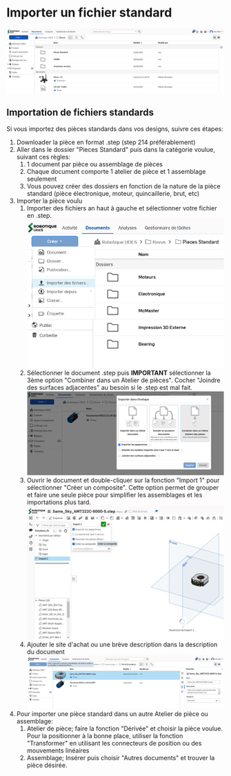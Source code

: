 # Importer un fichier standard

![Onshape_homepage](../../attachements\Mechanical\Onshape_homepage.png)

## Importation de fichiers standards

Si vous importez des pièces standards dans vos designs, suivre ces étapes:

1. Downloader la pièce en format .step (step 214 préférablement)
2. Aller dans le dossier "Pieces Standard" puis dans la catégorie voulue, suivant ces règles:
   1. 1 document par pièce ou assemblage de pièces
   2. Chaque document comporte 1 atelier de pièce et 1 assemblage seulement
   3. Vous pouvez créer des dossiers en fonction de la nature de la pièce standard (pièce électronique, moteur, quincaillerie, brut, etc)
3. Importer la pièce voulu
   1. Importer des fichiers an haut à gauche et sélectionner votre fichier en .step.![Onshape_Import](../../attachements/Mechanical/Onshape_Import.png)
   2. Sélectionner le document .step puis **IMPORTANT** sélectionner la 3ème option "Combiner dans un Atelier de pièces". Cocher "Joindre des surfaces adjacentes" au besoin si le .step est mal fait. ![Onshape_Import_option](../../attachements/Mechanical/Onshape_Import_option.png)
   3. Ouvrir le document et double-cliquer sur la fonction "Import 1" pour sélectionner "Créer un composite". Cette option permet de grouper et faire une seule pièce pour simplifier les assemblages et les importations plus tard. ![Onshape_Creer_Composite](../../attachements/Mechanical/Onshape_Creer_Composite.png)
   4. Ajouter le site d'achat ou une brève description dans la description du document ![Onshape_add_description](../../attachements/Mechanical/Onshape_add_description.png)
4. Pour importer une pièce standard dans un autre Atelier de pièce ou assemblage:
   1. Atelier de pièce; faire la fonction "Dérivée" et choisir la pièce voulue. Pour la positionner à la bonne place, utiliser la fonction "Transformer" en utilisant les connecteurs de position ou des mouvements linéaires
   2. Assemblage; Insérer puis choisir "Autres documents" et trouver la pièce désirée.
